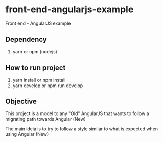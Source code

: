 # front-end-angularjs-example
Front end - AngularJS example

## Dependency

 1. yarn or npm (nodejs)

## How to run project

 1. yarn install or npm install
 2. yarn develop or npm run develop

## Objective

This project is a model to any "Old" AngularJS that wants to follow a migrating path towards Angular (New)

The main ideia is to try to follow a style similar to what is expected when using Angular (New)